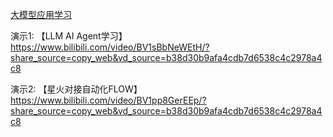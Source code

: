 [大模型应用学习](http://t.csdnimg.cn/OSgbs)


演示1:
【LLM AI Agent学习】 https://www.bilibili.com/video/BV1sBbNeWEtH/?share_source=copy_web&vd_source=b38d30b9afa4cdb7d6538c4c2978a4c8


演示2:
【星火对接自动化FLOW】 https://www.bilibili.com/video/BV1pp8GerEEp/?share_source=copy_web&vd_source=b38d30b9afa4cdb7d6538c4c2978a4c8
